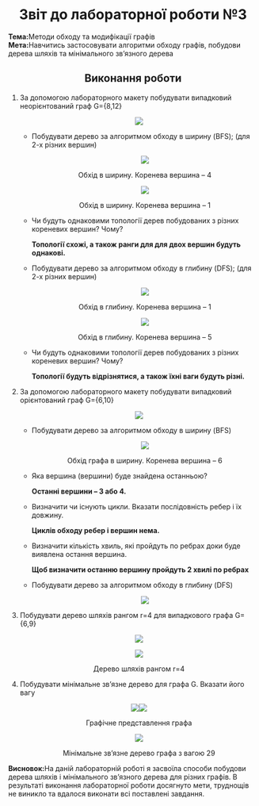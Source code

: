 <h1 align="center">Звіт до лабораторної роботи №3</h1>
<strong>Тема:</strong>Методи обходу та модифікації графів <br>
<strong>Мета:</strong>Навчитись застосовувати алгоритми обходу графів, побудови дерева шляхів та мінімального зв’язного дерева
<h2 align="center"> Виконання роботи </h2>
<ol>
<li>За допомогою лабораторного макету побудувати випадковий неорієнтований граф G={8,12}</li>
<p align="center"><img src="https://github.com/OlhaBabii/Babii_TR31_TOTM2020/blob/master/LAB3/1.jpg"></p>
<ul><li>Побудувати дерево за алгоритмом обходу в ширину (BFS); (для 2-х різних вершин)</li>
  <p align="center"><img src="https://github.com/OlhaBabii/Babii_TR31_TOTM2020/blob/master/LAB3/2.jpg"></p><p align="center">Обхід в ширину. Коренева вершина – 4</p>
  <p align="center"><img src="https://github.com/OlhaBabii/Babii_TR31_TOTM2020/blob/master/LAB3/3.jpg"></p><p align="center"> <p align="center">Обхід в ширину. Коренева вершина – 1</p>
 <li>Чи будуть однаковими топології дерев побудованих з різних кореневих вершин? Чому?  <p><b>Топології схожі, а також ранги для для двох вершин будуть однакові.</b></p></li>
 <li>Побудувати дерево за алгоритмом обходу в глибину (DFS); (для 2-х різних вершин)
 <p align="center"><img src="https://github.com/OlhaBabii/Babii_TR31_TOTM2020/blob/master/LAB3/4.jpg"></p><p align="center">Обхід в глибину. Коренева вершина – 1</p>
   <p align="center"><img src="https://github.com/OlhaBabii/Babii_TR31_TOTM2020/blob/master/LAB3/5.jpg"></p> <p align="center">Обхід в глибину. Коренева вершина – 5</p>
  </li>
  <li>Чи будуть однаковими топології дерев побудованих з різних кореневих вершин? Чому? <p><b>Топології будуть відрізнятися, а також їхні ваги будуть різні.</b></p></li>
 </ul>
  <li>За допомогою лабораторного макету побудувати випадковий орієнтований граф G={6,10}
    <p align="center"><img src="https://github.com/OlhaBabii/Babii_TR31_TOTM2020/blob/master/LAB3/6.jpg"></p>
  </li>
  <ul>
    <li>Побудувати дерево за алгоритмом обходу в ширину (BFS) <p align="center"><img src="https://github.com/OlhaBabii/Babii_TR31_TOTM2020/blob/master/LAB3/7.jpg"></p><p align="center">Обхід графа в ширину. Коренева вершина – 6</p></li>
    <li>Яка вершина (вершини) буде знайдена останньою? <p><b>Останні вершини – 3 або 4.</b></p></li>
  <li>Визначити чи існують цикли. Вказати послідовність ребер і їх довжину. <p><b>Циклів обходу ребер і вершин нема.</b></p></li>
    <li>Визначити кількість хвиль, які пройдуть по ребрах доки буде виявлена остання вершина. <p><b>Щоб визначити останню вершину пройдуть 2 хвилі по ребрах</b></p></li>
    <li>Побудувати дерево за алгоритмом обходу в глибину (DFS)<p align="center"><img src="https://github.com/OlhaBabii/Babii_TR31_TOTM2020/blob/master/LAB3/8.jpg"></p></li>
    </ul>
  <li>Побудувати дерево шляхів рангом r=4 для випадкового графа G={6,9} <p align="center"><img src="https://github.com/OlhaBabii/Babii_TR31_TOTM2020/blob/master/LAB3/9.jpg"></p> <p align="center"><img src="https://github.com/OlhaBabii/Babii_TR31_TOTM2020/blob/master/LAB3/10.jpg"></p> <p align="center">Дерево шляхів рангом r=4</p></li>
  <li>Побудувати мінімальне зв’язне дерево для графа G. Вказати його вагу 
    <p align="center"><img src="https://github.com/OlhaBabii/Babii_TR31_TOTM2020/blob/master/LAB3/13.jpg"><img src="https://github.com/OlhaBabii/Babii_TR31_TOTM2020/blob/master/LAB3/11.jpg"></p> <p align="center">Графічне представлення графа</p> <p align="center"> <img src="https://github.com/OlhaBabii/Babii_TR31_TOTM2020/blob/master/LAB3/12.jpg"> </p> <p align="center">Мінімальне зв’язне дерево графа з вагою 29</p>
  </li>
</ol>
<strong>Висновок:</strong>На даній лабораторній роботі я засвоїла способи побудови дерева шляхів і мінімального зв’язного дерева для різних графів.  В результаті виконання лабораторної роботи досягнуто мети, труднощів не виникло та вдалося виконати всі поставлені завдання.


